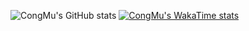 ![CongMu's GitHub stats](https://github-readme-stats.vercel.app/api?username=congmucc&show_icons=true&theme=radical)
[![CongMu's WakaTime stats](https://github-readme-stats.vercel.app/api/wakatime?username=ffflabs)](https://github.com/congmucc/note)
